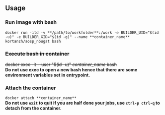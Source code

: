 ## Usage
### Run image with bash
```docker run -itd -v **/path/to/workfolder**:/work -e BUILDER_UID="$(id -u)" -e BUILDER_GID="$(id -g)" --name **container_name** kortanzh/aosp_nougat bash```
### ~~Execute bash in container~~
~~docker exec -it --user "$(id -u)" *container_name* bash~~  
**Do not use exec to open a new bash hence that there are some environment variables set in entrypoint.**
### Attach the container
```docker attach **container_name** ```  
**Do not use ```exit``` to quit if you are half done your jobs, use ```ctrl-p ctrl-q``` to detach from the container.**
